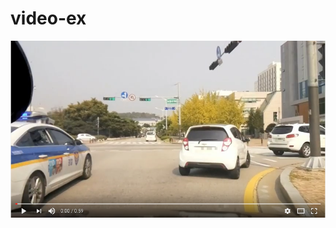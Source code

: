 # video-ex
[![ScreenShot](https://github.com/viewmap/image/blob/master/sample_img.png?raw=true)](https://youtu.be/OPDPNekxhDg)
